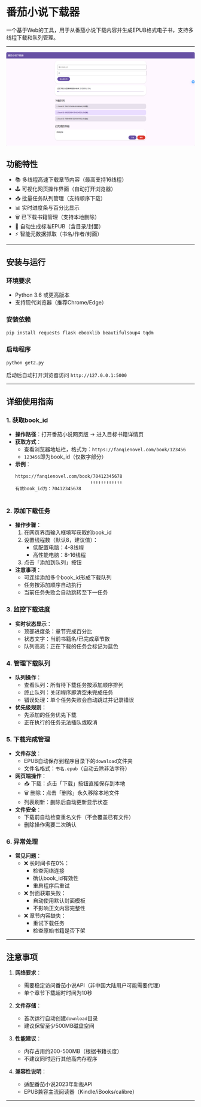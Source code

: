


# 番茄小说下载器

一个基于Web的工具，用于从番茄小说下载内容并生成EPUB格式电子书，支持多线程下载和队列管理。

---
![网页截图](screenshot.png "Webui")
## 功能特性
- 📚 多线程高速下载章节内容（最高支持16线程）
- 🕹 可视化网页操作界面（自动打开浏览器）
- 📥 批量任务队列管理（支持顺序下载）
- 📊 实时进度条与百分比显示
- 🗑 已下载书籍管理（支持本地删除）
- 📖 自动生成标准EPUB（含目录/封面）
- ⚡ 智能元数据抓取（书名/作者/封面）

---

## 安装与运行

### 环境要求
- Python 3.6 或更高版本
- 支持现代浏览器（推荐Chrome/Edge）

### 安装依赖
```bash
pip install requests flask ebooklib beautifulsoup4 tqdm
```

### 启动程序
```bash
python get2.py
```
启动后自动打开浏览器访问 `http://127.0.0.1:5000`

---

## 详细使用指南

### 1. 获取book_id
- **操作路径**：打开番茄小说网页版 → 进入目标书籍详情页
- **获取方式**：
  - 查看浏览器地址栏，格式为：`https://fanqienovel.com/book/123456`
  - `123456`即为book_id（仅数字部分）
- **示例**：
  ```
  https://fanqienovel.com/book/70412345678
                              ↑↑↑↑↑↑↑↑↑↑↑↑
  有效book_id为：70412345678


### 2. 添加下载任务
- **操作步骤**：
  1. 在网页界面输入框填写获取的book_id
  2. 设置线程数（默认8，建议值）：
     - 低配置电脑：4-8线程
     - 高性能电脑：8-16线程
    3. 点击「添加到队列」按钮
- **注意事项**：
  - 可连续添加多个book_id形成下载队列
  - 任务按添加顺序自动执行
  - 当前任务失败会自动跳转至下一任务

### 3. 监控下载进度
- **实时状态显示**：
  - 顶部进度条：章节完成百分比
  - 状态文字：当前书籍名/已完成章节数
  - 队列高亮：正在下载的任务会标记为蓝色
### 4. 管理下载队列
- **队列操作**：
  - 查看队列：所有待下载任务按添加顺序排列
  - 终止队列：关闭程序即清空未完成任务
  - 错误处理：单个任务失败会自动跳过并记录错误
- **优先级规则**：
  - 先添加的任务优先下载
  - 正在执行的任务无法插队或取消

### 5. 下载完成管理
- **文件存放**：
  - EPUB自动保存到程序目录下的`download`文件夹
  - 文件名格式：`书名.epub`（自动去除非法字符）
- **网页端操作**：
  - 📥 下载：点击「下载」按钮直接保存到本地
  - 🗑 删除：点击「删除」永久移除本地文件
  - 列表刷新：删除后自动更新显示状态
- **文件安全**：
  - 下载前自动检查重名文件（不会覆盖已有文件）
  - 删除操作需要二次确认

### 6. 异常处理
- **常见问题**：
  - ❌ 长时间卡在0%：
    - 检查网络连接
    - 确认book_id有效性
    - 重启程序后重试
  - ❌ 封面获取失败：
    - 自动使用默认封面模板
    - 不影响正文内容完整性
  - ❌ 章节内容缺失：
    - 重试下载任务
    - 检查原始书籍是否下架

---

## 注意事项
1. **网络要求**：
   - 需要稳定访问番茄小说API（非中国大陆用户可能需要代理）
   - 单个章节下载超时时间为10秒

2. **文件存储**：
   - 首次运行自动创建`download`目录
   - 建议保留至少500MB磁盘空间

3. **性能建议**：
   - 内存占用约200-500MB（根据书籍长度）
   - 不建议同时运行其他高内存程序

4. **兼容性说明**：
   - 适配番茄小说2023年新版API
   - EPUB兼容主流阅读器（Kindle/iBooks/calibre）



---

